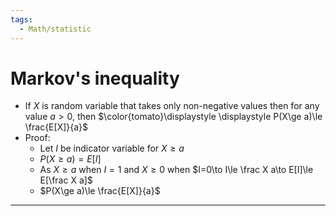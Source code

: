 ```yaml
---
tags:
  - Math/statistic
---
```

# Markov's inequality
- If $X$ is random variable that takes only non-negative values then for any value $a>0$, then $\color{tomato}\displaystyle \displaystyle P(X\ge a)\le \frac{E[X]}{a}$
- Proof:
	- Let $I$ be indicator variable for $X\ge a$
	- $P(X\ge a)=E[I]$
	- As $X\ge a$ when $I=1$ and $X\ge 0$ when $I=0\to I\le \frac X a\to E[I]\le E[\frac X a]$
	- $P(X\ge a)\le \frac{E[X]}{a}$
---
<!--ID: 1708098043460-->

